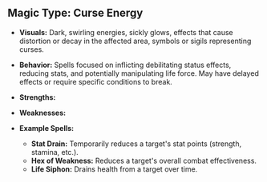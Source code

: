 ## Magic Type: Curse Energy

- **Visuals:** Dark, swirling energies, sickly glows, effects that cause distortion or decay in the affected area, symbols or sigils representing curses.
    
- **Behavior:** Spells focused on inflicting debilitating status effects, reducing stats, and potentially manipulating life force. May have delayed effects or require specific conditions to break.
    
- **Strengths:**
    
- **Weaknesses:**
    
- **Example Spells:**
    
    - **Stat Drain:** Temporarily reduces a target's stat points (strength, stamina, etc.).
    - **Hex of Weakness:** Reduces a target's overall combat effectiveness.
    - **Life Siphon:** Drains health from a target over time.